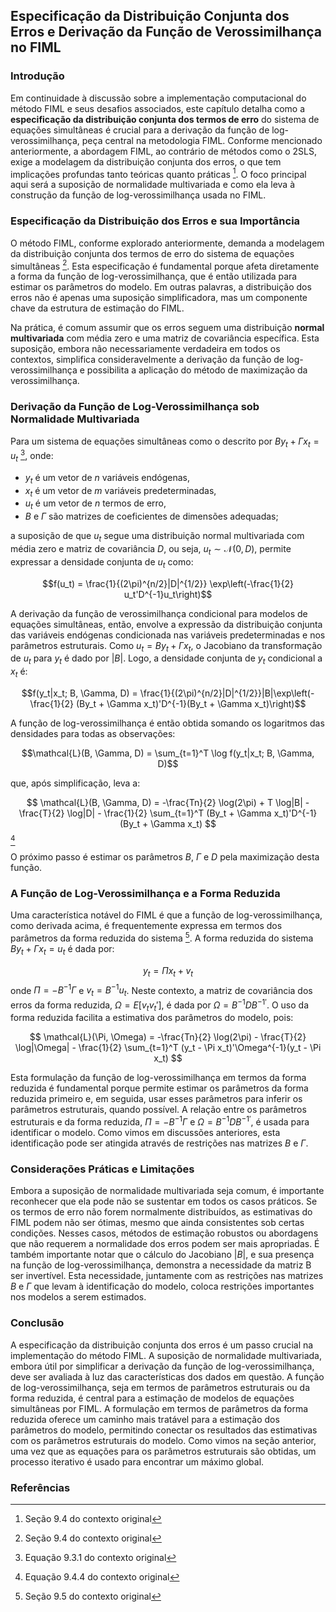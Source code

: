 ## Especificação da Distribuição Conjunta dos Erros e Derivação da Função de Verossimilhança no FIML

### Introdução
Em continuidade à discussão sobre a implementação computacional do método FIML e seus desafios associados, este capítulo detalha como a **especificação da distribuição conjunta dos termos de erro** do sistema de equações simultâneas é crucial para a derivação da função de log-verossimilhança, peça central na metodologia FIML. Conforme mencionado anteriormente, a abordagem FIML, ao contrário de métodos como o 2SLS, exige a modelagem da distribuição conjunta dos erros, o que tem implicações profundas tanto teóricas quanto práticas [^9.4]. O foco principal aqui será a suposição de normalidade multivariada e como ela leva à construção da função de log-verossimilhança usada no FIML.

### Especificação da Distribuição dos Erros e sua Importância
O método FIML, conforme explorado anteriormente, demanda a modelagem da distribuição conjunta dos termos de erro do sistema de equações simultâneas [^9.4]. Esta especificação é fundamental porque afeta diretamente a forma da função de log-verossimilhança, que é então utilizada para estimar os parâmetros do modelo. Em outras palavras, a distribuição dos erros não é apenas uma suposição simplificadora, mas um componente chave da estrutura de estimação do FIML.

Na prática, é comum assumir que os erros seguem uma distribuição **normal multivariada** com média zero e uma matriz de covariância específica. Esta suposição, embora não necessariamente verdadeira em todos os contextos, simplifica consideravelmente a derivação da função de log-verossimilhança e possibilita a aplicação do método de maximização da verossimilhança.

### Derivação da Função de Log-Verossimilhança sob Normalidade Multivariada

Para um sistema de equações simultâneas como o descrito por $By_t + \Gamma x_t = u_t$ [^9.3.1], onde:
- $y_t$ é um vetor de $n$ variáveis endógenas,
- $x_t$ é um vetor de $m$ variáveis predeterminadas,
- $u_t$ é um vetor de $n$ termos de erro,
- $B$ e $\Gamma$ são matrizes de coeficientes de dimensões adequadas;

a suposição de que $u_t$ segue uma distribuição normal multivariada com média zero e matriz de covariância $D$, ou seja, $u_t \sim \mathcal{N}(0, D)$, permite expressar a densidade conjunta de $u_t$ como:

$$f(u_t) = \frac{1}{(2\pi)^{n/2}|D|^{1/2}} \exp\left(-\frac{1}{2} u_t'D^{-1}u_t\right)$$

A derivação da função de verossimilhança condicional para modelos de equações simultâneas, então, envolve a expressão da distribuição conjunta das variáveis endógenas condicionada nas variáveis predeterminadas e nos parâmetros estruturais.  Como $u_t = By_t + \Gamma x_t$, o Jacobiano da transformação de $u_t$ para $y_t$ é dado por $|B|$.  Logo, a densidade conjunta de $y_t$ condicional a $x_t$ é:

$$f(y_t|x_t; B, \Gamma, D) = \frac{1}{(2\pi)^{n/2}|D|^{1/2}}|B|\exp\left(-\frac{1}{2} (By_t + \Gamma x_t)'D^{-1}(By_t + \Gamma x_t)\right)$$

A função de log-verossimilhança é então obtida somando os logaritmos das densidades para todas as observações:

$$\mathcal{L}(B, \Gamma, D) = \sum_{t=1}^T \log f(y_t|x_t; B, \Gamma, D)$$

que, após simplificação, leva a:

$$ \mathcal{L}(B, \Gamma, D) = -\frac{Tn}{2} \log(2\pi) + T \log|B| - \frac{T}{2} \log|D| - \frac{1}{2} \sum_{t=1}^T (By_t + \Gamma x_t)'D^{-1}(By_t + \Gamma x_t) $$ [^9.4.4]

O próximo passo é estimar os parâmetros $B$, $\Gamma$ e $D$ pela maximização desta função.

### A Função de Log-Verossimilhança e a Forma Reduzida

Uma característica notável do FIML é que a função de log-verossimilhança, como derivada acima, é frequentemente expressa em termos dos parâmetros da forma reduzida do sistema [^9.5].  A forma reduzida do sistema $By_t + \Gamma x_t = u_t$ é dada por:

$$y_t = \Pi x_t + v_t$$
onde $\Pi = -B^{-1}\Gamma$ e $v_t = B^{-1}u_t$.  Neste contexto, a matriz de covariância dos erros da forma reduzida, $\Omega = E[v_t v_t']$, é dada por $\Omega = B^{-1}DB^{-1'}$.  O uso da forma reduzida facilita a estimativa dos parâmetros do modelo, pois:

$$ \mathcal{L}(\Pi, \Omega) = -\frac{Tn}{2} \log(2\pi) - \frac{T}{2} \log|\Omega| - \frac{1}{2} \sum_{t=1}^T (y_t - \Pi x_t)'\Omega^{-1}(y_t - \Pi x_t) $$

Esta formulação da função de log-verossimilhança em termos da forma reduzida é fundamental porque permite estimar os parâmetros da forma reduzida primeiro e, em seguida, usar esses parâmetros para inferir os parâmetros estruturais, quando possível. A relação entre os parâmetros estruturais e da forma reduzida, $\Pi = -B^{-1}\Gamma$ e $\Omega = B^{-1}DB^{-1'}$, é usada para identificar o modelo. Como vimos em discussões anteriores, esta identificação pode ser atingida através de restrições nas matrizes $B$ e $\Gamma$.

### Considerações Práticas e Limitações
Embora a suposição de normalidade multivariada seja comum, é importante reconhecer que ela pode não se sustentar em todos os casos práticos. Se os termos de erro não forem normalmente distribuídos, as estimativas do FIML podem não ser ótimas, mesmo que ainda consistentes sob certas condições. Nesses casos, métodos de estimação robustos ou abordagens que não requerem a normalidade dos erros podem ser mais apropriadas.
É também importante notar que o cálculo do Jacobiano $|B|$, e sua presença na função de log-verossimilhança, demonstra a necessidade da matriz B ser invertível. Esta necessidade, juntamente com as restrições nas matrizes $B$ e $\Gamma$ que levam à identificação do modelo, coloca restrições importantes nos modelos a serem estimados.

### Conclusão

A especificação da distribuição conjunta dos erros é um passo crucial na implementação do método FIML. A suposição de normalidade multivariada, embora útil por simplificar a derivação da função de log-verossimilhança, deve ser avaliada à luz das características dos dados em questão. A função de log-verossimilhança, seja em termos de parâmetros estruturais ou da forma reduzida, é central para a estimação de modelos de equações simultâneas por FIML. A formulação em termos de parâmetros da forma reduzida oferece um caminho mais tratável para a estimação dos parâmetros do modelo, permitindo conectar os resultados das estimativas com os parâmetros estruturais do modelo. Como vimos na seção anterior, uma vez que as equações para os parâmetros estruturais são obtidas, um processo iterativo é usado para encontrar um máximo global.

### Referências
[^9.3.1]: Equação 9.3.1 do contexto original
[^9.4]: Seção 9.4 do contexto original
[^9.4.4]: Equação 9.4.4 do contexto original
[^9.5]: Seção 9.5 do contexto original
<!-- END -->
